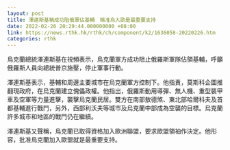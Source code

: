 ```yaml
---
layout: post
title: 澤連斯基稱成功阻俄軍佔基輔　稱准烏入歐是最重要支持
date: 2022-02-26 20:29:44.000000000 +08:00
link: https://news.rthk.hk/rthk/ch/component/k2/1636058-20220226.htm
categories: rthk
---
```


烏克蘭總統澤連斯基在視頻表示，烏克蘭軍方成功阻止俄羅斯軍隊佔領基輔，呼籲俄羅斯人員向總統普京施壓，停止軍事行動。

澤連斯基表示，基輔和周邊主要城市在烏克蘭軍方控制下。他指責，莫斯科企圖推翻現政府，在烏克蘭建立傀儡政權。他指出，俄羅斯動用導彈、無人機、重型裝甲車及空軍等力量進擊，襲擊烏克蘭民居。雙方在南部敖德煞、東北部哈爾科夫及首都基輔進行戰鬥，另外，西部利沃夫等城市及烏克蘭中部成為空襲的目標。烏克蘭許多城市和地區的戰鬥仍在繼續。

澤連斯基又聲稱，烏克蘭已取得資格加入歐洲聯盟，要求歐盟領袖作決定。他形容，批准烏克蘭加入歐盟就是最重要支持。
